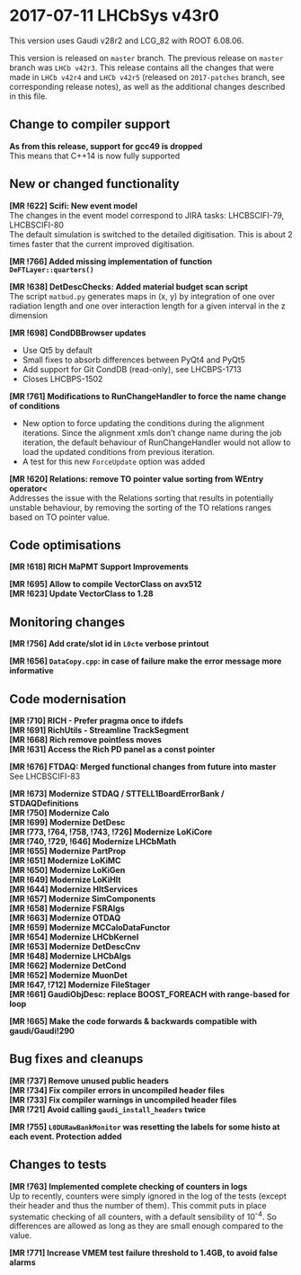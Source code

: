 2017-07-11 LHCbSys v43r0
===
This version uses Gaudi v28r2 and LCG_82 with ROOT 6.08.06.

This version is released on `master` branch. The previous release on `master` branch  was `LHCb v42r3`. This release contains all the changes that were made in `LHCb v42r4` and `LHCb v42r5` (released on `2017-patches` branch, see corresponding release notes), as well as the additional changes described in this file.

## Change to compiler support
**As from this release, support for gcc49 is dropped**  
This means that C++14 is now fully supported

## New or changed functionality
**[MR !622] Scifi: New event model**  
The changes in the event model correspond to JIRA tasks: LHCBSCIFI-79, LHCBSCIFI-80  
The default simulation is switched to the detailed digitisation. This is about 2 times faster that the current improved digitisation.

**[MR !766] Added missing implementation of function `DeFTLayer::quarters()`**

**[MR !638] DetDescChecks: Added material budget scan script**  
The script `matbud.py` generates maps in (x, y) by integration of one over radiation length and one over interaction length for a given interval in the z dimension

**[MR !698] CondDBBrowser updates**  
- Use Qt5 by default  
- Small fixes to absorb differences between PyQt4 and PyQt5  
- Add support for Git CondDB (read-only), see LHCBPS-1713  
- Closes LHCBPS-1502  

**[MR !761] Modifications to RunChangeHandler to force the name change of conditions**  
- New option to force updating the conditions during the alignment iterations. Since the alignment xmls don’t change name during the job iteration, the default behaviour of RunChangeHandler would not allow to load the updated conditions from previous iteration.  
- A test for this new `ForceUpdate` option was added

**[MR !620] Relations: remove TO pointer value sorting from WEntry operator<**  
Addresses the issue with the Relations sorting that results in potentially unstable behaviour, by removing the sorting of the TO relations ranges based on TO pointer value.

## Code optimisations
**[MR !618] RICH MaPMT Support Improvements**

**[MR !695] Allow to compile VectorClass on avx512**  
**[MR !623] Update VectorClass to 1.28**


## Monitoring changes
**[MR !756] Add crate/slot id in `L0cte` verbose printout**

**[MR !656] `DataCopy.cpp`: in case of failure make the error message more informative**


## Code modernisation
**[MR !710] RICH - Prefer pragma once to ifdefs**  
**[MR !691] RichUtils - Streamline TrackSegment**  
**[MR !668] Rich remove pointless moves**  
**[MR !631] Access the Rich PD panel as a const pointer**

**[MR !676] FTDAQ: Merged functional changes from future into master**  
See LHCBSCIFI-83

**[MR !673] Modernize STDAQ / STTELL1BoardErrorBank / STDAQDefinitions**  
**[MR !750] Modernize Calo**  
**[MR !699] Modernize DetDesc**  
**[MR !773, !764, !758, !743, !726] Modernize LoKiCore**  
**[MR !740, !729, !646] Modernize LHCbMath**  
**[MR !655] Modernize PartProp**  
**[MR !651] Modernize LoKiMC**  
**[MR !650] Modernize LoKiGen**  
**[MR !649] Modernize LoKiHlt**  
**[MR !644] Modernize HltServices**  
**[MR !657] Modernize SimComponents**  
**[MR !658] Modernize FSRAlgs**  
**[MR !663] Modernize OTDAQ**  
**[MR !659] Modernize MCCaloDataFunctor**  
**[MR !654] Modernize LHCbKernel**  
**[MR !653] Modernize DetDescCnv**  
**[MR !648] Modernize LHCbAlgs**  
**[MR !662] Modernize DetCond**  
**[MR !652] Modernize MuonDet**  
**[MR !647, !712] Modernize FileStager**  
**[MR !661] GaudiObjDesc: replace BOOST_FOREACH with range-based for loop**

**[MR !665] Make the code forwards & backwards compatible with gaudi/Gaudi!290**

## Bug fixes and cleanups
**[MR !737] Remove unused public headers**  
**[MR !734] Fix compiler errors in uncompiled header files**  
**[MR !733] Fix compiler warnings in uncompiled header files**  
**[MR !721] Avoid calling `gaudi_install_headers` twice**  

**[MR !755] `L0DURawBankMonitor` was resetting the labels for some histo at each event. Protection added**


## Changes to tests
**[MR !763] Implemented complete checking of counters in logs**  
Up to recently, counters were simply ignored in the log of the tests (except their header and thus the number of them). This commit puts in place systematic checking of all counters, with a default sensibility of 10<sup>-4</sup>. So differences are allowed as long as they are small enough compared to the value.

**[MR !771] Increase VMEM test failure threshold to 1.4GB, to avoid false alarms**
